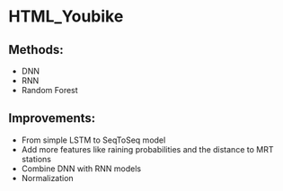 # HTML_Youbike

## Methods: 

- DNN
- RNN
- Random Forest

## Improvements:

- From simple LSTM to SeqToSeq model
- Add more features like raining probabilities and the distance to MRT stations
- Combine DNN with RNN models
- Normalization